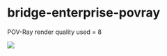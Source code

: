 # bridge-enterprise-povray
POV-Ray render quality used = 8

![](https://augustold.github.io/bridge-enterprise-povray/results.gif)
